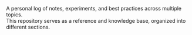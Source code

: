 A personal log of notes, experiments, and best practices across multiple topics.  
This repository serves as a reference and knowledge base, organized into different sections.

